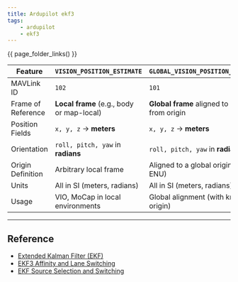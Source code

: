 ```yaml
---
title: Ardupilot ekf3
tags:
    - ardupilot
    - ekf3
---
```


{{ page_folder_links() }}



| Feature            | `VISION_POSITION_ESTIMATE`                | `GLOBAL_VISION_POSITION_ESTIMATE`           |
| ------------------ | ----------------------------------------- | ------------------------------------------- |
| MAVLink ID         | `102`                                     | `101`                                       |
| Frame of Reference | **Local frame** (e.g., body or map-local) | **Global frame** aligned to NED from origin |
| Position Fields    | `x, y, z` → **meters**                    | `x, y, z` → **meters**                      |
| Orientation        | `roll, pitch, yaw` in **radians**         | `roll, pitch, yaw` in **radians**           |
| Origin Definition  | Arbitrary local frame                     | Aligned to a global origin (NED or ENU)     |
| Units              | All in SI (meters, radians)               | All in SI (meters, radians)                 |
| Usage              | VIO, MoCap in local environments          | Global alignment (with known origin)        |


---

## Reference
- [Extended Kalman Filter (EKF)](https://ardupilot.org/copter/docs/common-apm-navigation-extended-kalman-filter-overview.html)
- [EKF3 Affinity and Lane Switching](https://ardupilot.org/copter/docs/common-ek3-affinity-lane-switching.html)
- [EKF Source Selection and Switching](https://ardupilot.org/copter/docs/common-ekf-sources.html)